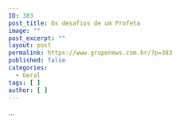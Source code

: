 ```yaml
---
ID: 383
post_title: Os desafios de um Profeta
image: ""
post_excerpt: ""
layout: post
permalink: https://www.gruponews.com.br/?p=383
published: false
categories:
  - Geral
tags: [ ]
author: [ ]
---
```

...